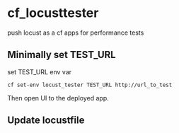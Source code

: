 # cf_locusttester
push locust as a cf apps for performance tests


## Minimally set TEST_URL

set TEST_URL env var

```cf set-env locust_tester TEST_URL http://url_to_test```

Then open UI to the deployed app.

## Update locustfile

